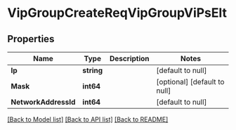 # VipGroupCreateReqVipGroupViPsElt

## Properties
Name | Type | Description | Notes
------------ | ------------- | ------------- | -------------
**Ip** | **string** |  | [default to null]
**Mask** | **int64** |  | [optional] [default to null]
**NetworkAddressId** | **int64** |  | [default to null]

[[Back to Model list]](../README.md#documentation-for-models) [[Back to API list]](../README.md#documentation-for-api-endpoints) [[Back to README]](../README.md)


